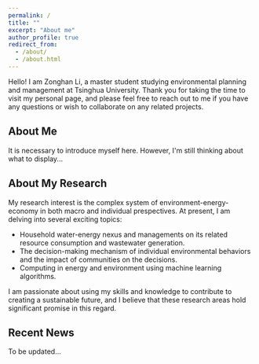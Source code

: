 ```yaml
---
permalink: /
title: ""
excerpt: "About me"
author_profile: true
redirect_from: 
  - /about/
  - /about.html
---
```


Hello! I am Zonghan Li, a master student studying environmental planning and management at Tsinghua University. Thank you for taking the time to visit my personal page, and please feel free to reach out to me if you have any questions or wish to collaborate on any related projects.

About Me
------
It is necessary to introduce myself here. However, I'm still thinking about what to display...

About My Research
------
My research interest is the complex system of environment-energy-economy in both macro and individual prespectives. At present, I am delving into several exciting topics:
* Household water-energy nexus and managements on its related resource consumption and wastewater generation.
* The decision-making mechanism of individual environmental behaviors and the impact of communities on the decisions.
* Computing in energy and environment using machine learning algorithms.
  
I am passionate about using my skills and knowledge to contribute to creating a sustainable future, and I believe that these research areas hold significant promise in this regard. 

Recent News
------
To be updated...
